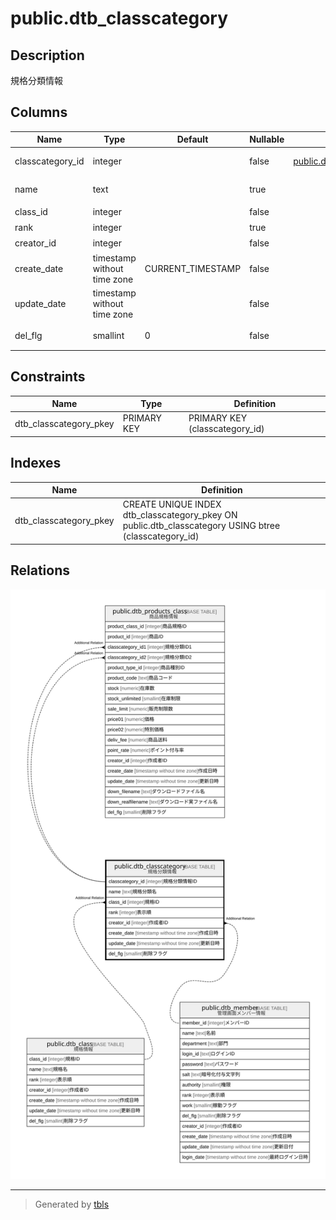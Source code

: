 # public.dtb_classcategory

## Description

規格分類情報

## Columns

| Name | Type | Default | Nullable | Children | Parents | Comment |
| ---- | ---- | ------- | -------- | -------- | ------- | ------- |
| classcategory_id | integer |  | false | [public.dtb_products_class](public.dtb_products_class.md) |  | 規格分類情報ID |
| name | text |  | true |  |  | 規格分類名 |
| class_id | integer |  | false |  | [public.dtb_class](public.dtb_class.md) | 規格ID |
| rank | integer |  | true |  |  | 表示順 |
| creator_id | integer |  | false |  | [public.dtb_member](public.dtb_member.md) | 作成者ID |
| create_date | timestamp without time zone | CURRENT_TIMESTAMP | false |  |  | 作成日時 |
| update_date | timestamp without time zone |  | false |  |  | 更新日時 |
| del_flg | smallint | 0 | false |  |  | 削除フラグ |

## Constraints

| Name | Type | Definition |
| ---- | ---- | ---------- |
| dtb_classcategory_pkey | PRIMARY KEY | PRIMARY KEY (classcategory_id) |

## Indexes

| Name | Definition |
| ---- | ---------- |
| dtb_classcategory_pkey | CREATE UNIQUE INDEX dtb_classcategory_pkey ON public.dtb_classcategory USING btree (classcategory_id) |

## Relations

![er](public.dtb_classcategory.svg)

---

> Generated by [tbls](https://github.com/k1LoW/tbls)
